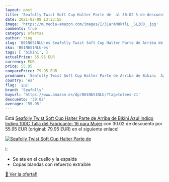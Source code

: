 ```yaml
---
layout: post
title: 'Seafolly Twist Soft Cup Halter Parte de  al 30.02 % de descuento'
date: 2021-02-08 13:23:55
image: 'https://m.media-amazon.com/images/I/31arAM8ktlL._SL200_.jpg'
comments: true
category: ofertas
author: ring
slug: 'B01N6S1NLU-es Seafolly Twist Soft Cup Halter Parte de Arriba de Bikini...'
sku: 'B01N6S1NLU-es'
tags: [ 'bikini', ]
actualPrice: 55.95 EUR
currency: EUR
price: 55.95
comparePrice: 79.95 EUR
prodname: 'Seafolly Twist Soft Cup Halter Parte de Arriba de Bikini  Azul  Indigo Indigo   100C  Talla del Fabricante: 16  para Mujer'
country: 'es'
flag: '🇪🇸'
brand: 'Seafolly'
buyurl: 'https://www.amazon.es/dp/B01N6S1NLU/?tag=tolees-21'
descuento: '30.02'
average: '55.95'
---
```


Está [Seafolly Twist Soft Cup Halter Parte de Arriba de Bikini  Azul  Indigo Indigo   100C  Talla del Fabricante: 16  para Mujer](https://www.amazon.es/dp/B01N6S1NLU/?tag=tolees-21) con 30.02 de descuento por 55.95 EUR (original: 79.95 EUR) en el siguiente enlace!

[![Seafolly Twist Soft Cup Halter Parte de ](https://m.media-amazon.com/images/I/31arAM8ktlL._SL200_.jpg)](https://www.amazon.es/dp/B01N6S1NLU/?tag=tolees-21)

ℹ️:

- Se ata en el cuello y la espalda
- Copas blandas con refuerzo extraíble

[🛒 Ver la oferta!!](https://www.amazon.es/dp/B01N6S1NLU/?tag=tolees-21)
